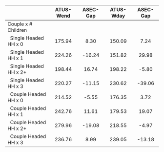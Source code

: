 
|                      |    ATUS-Wend |     ASEC-Gap |    ATUS-Wday |     ASEC-Gap |
| -------------------- | :----------: | :----------: | :----------: | :----------: |
| Couple x # Children  |              |              |              |              |
| &nbsp;&nbsp;Single Headed HH x 0 |       175.94 |         8.30 |       150.09 |         7.24 |
| &nbsp;&nbsp;Single Headed HH x 1 |       224.26 |       -16.24 |       151.82 |        29.98 |
| &nbsp;&nbsp;Single Headed HH x 2+ |       198.44 |        16.74 |       198.22 |        -5.80 |
| &nbsp;&nbsp;Single Headed HH x 3 |       220.27 |       -11.15 |       230.62 |       -39.06 |
| &nbsp;&nbsp;Couple Headed HH x 0 |       214.52 |        -5.55 |       176.35 |         3.72 |
| &nbsp;&nbsp;Couple Headed HH x 1 |       242.76 |        11.61 |       179.53 |        19.07 |
| &nbsp;&nbsp;Couple Headed HH x 2+ |       279.96 |       -19.08 |       218.55 |        -4.97 |
| &nbsp;&nbsp;Couple Headed HH x 3 |       236.76 |         8.99 |       239.05 |       -13.18 |

